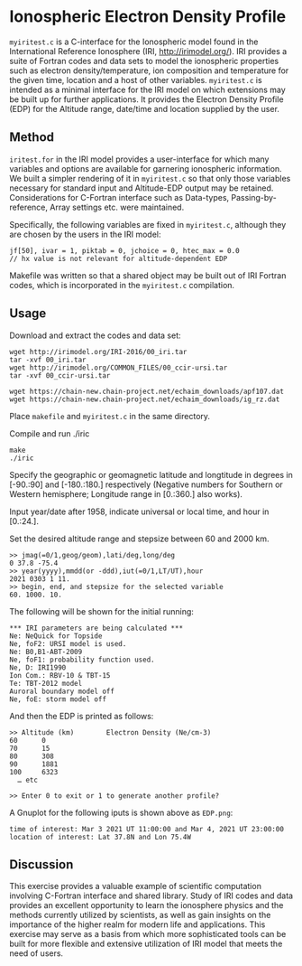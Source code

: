 # Ionospheric Electron Density Profile

`myiritest.c` is a C-interface for the Ionospheric model found in the International Reference Ionosphere (IRI, http://irimodel.org/). 
IRI provides a suite of Fortran codes and data sets to model the ionospheric properties such as electron density/temperature, ion composition and temperature for the given time, location and a host of other variables. 
`myiritest.c` is intended as a minimal interface for the IRI model on which extensions may be built up for further applications. 
It provides the Electron Density Profile (EDP) for the Altitude range, date/time and location supplied by the user.

## Method

`iritest.for` in the IRI model provides a user-interface for which many variables and options are available for garnering ionospheric information. 
We built a simpler rendering of it in `myiritest.c` so that only those variables necessary for standard input and Altitude-EDP output may be retained. 
Considerations for C-Fortran interface such as Data-types, Passing-by-reference, Array settings etc. were maintained.

Specifically, the following variables are fixed in `myiritest.c`, although they are chosen by the users in the IRI model:

```
jf[50], ivar = 1, piktab = 0, jchoice = 0, htec_max = 0.0
// hx value is not relevant for altitude-dependent EDP
```

Makefile was written so that a shared object may be built out of IRI Fortran codes, which is incorporated in the `myiritest.c` compilation.

## Usage

Download and extract the codes and data set:

```
wget http://irimodel.org/IRI-2016/00_iri.tar 
tar -xvf 00_iri.tar
wget http://irimodel.org/COMMON_FILES/00_ccir-ursi.tar
tar -xvf 00_ccir-ursi.tar

wget https://chain-new.chain-project.net/echaim_downloads/apf107.dat
wget https://chain-new.chain-project.net/echaim_downloads/ig_rz.dat
```

Place `makefile` and `myiritest.c` in the same directory.

Compile and run ./iric

```
make
./iric
```

Specify the geographic or geomagnetic latitude and longtitude in degrees in [-90.:90] and [-180.:180.] respectively
(Negative numbers for Southern or Western hemisphere; Longitude range in [0.:360.] also works).

Input year/date after 1958, indicate universal or local time, and hour in [0.:24.].

Set the desired altitude range and stepsize between 60 and 2000 km.

```
>> jmag(=0/1,geog/geom),lati/deg,long/deg
0 37.8 -75.4
>> year(yyyy),mmdd(or -ddd),iut(=0/1,LT/UT),hour
2021 0303 1 11.
>> begin, end, and stepsize for the selected variable
60. 1000. 10.
```

The following will be shown for the initial running:

```
*** IRI parameters are being calculated ***
Ne: NeQuick for Topside
Ne, foF2: URSI model is used.
Ne: B0,B1-ABT-2009
Ne, foF1: probability function used.
Ne, D: IRI1990
Ion Com.: RBV-10 & TBT-15
Te: TBT-2012 model
Auroral boundary model off
Ne, foE: storm model off
```

And then the EDP is printed as follows:

```
>> Altitude (km)        Electron Density (Ne/cm-3)
60      0
70      15
80      308
90      1881
100     6323
  … etc

>> Enter 0 to exit or 1 to generate another profile?
```

A Gnuplot for the following iputs is shown above as `EDP.png`:
```
time of interest: Mar 3 2021 UT 11:00:00 and Mar 4, 2021 UT 23:00:00 
location of interest: Lat 37.8N and Lon 75.4W 
```

## Discussion

This exercise provides a valuable example of scientific computation involving C-Fortran interface and shared library. 
Study of IRI codes and data provides an excellent opportunity to learn the ionosphere physics and the methods currently utilized by scientists,
as well as gain insights on the importance of the higher realm for modern life and applications. 
This exercise may serve as a basis from which more sophisticated tools can be built for more flexible and extensive utilization of IRI model that meets the need of users.
